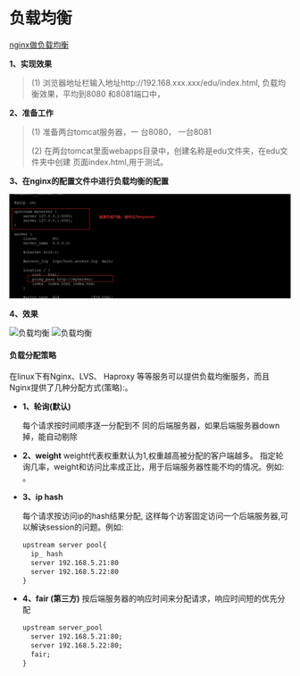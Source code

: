 # 负载均衡

[nginx做负载均衡](https://www.cnblogs.com/xiugeng/p/10155283.html#_label0_2)

**1、实现效果**

> (1) 浏览器地址栏输入地址http://192.168.xxx.xxx/edu/index.html, 负载均衡效果，平均到8080
> 和8081端口中，

**2、准备工作**

> (1) 准备两台tomcat服务器，一 台8080， 一台8081
>
> (2) 在两台tomcat里面webapps目录中，创建名称是edu文件夹，在edu文件夹中创建
> 页面index.html,用于测试。

**3、在nginx的配置文件中进行负载均衡的配置**

![负载均衡配置](img/loadBlance/image-20200607124508114.png)

**4、效果**

![负载均衡](https://nishigouzi.github.io/2020/06/07/Nginx%E7%AC%94%E8%AE%B0/image-20200607124828732.png) ![负载均衡](https://nishigouzi.github.io/2020/06/07/Nginx%E7%AC%94%E8%AE%B0/image-20200607124843736.png)

#### 负载分配策略

在linux下有Nginx、LVS、 Haproxy 等等服务可以提供负载均衡服务，而且Nginx提供了几种分配方式(策略):。

- **1、轮询(默认)**

  每个请求按时间顺序逐一分配到不 同的后端服务器，如果后端服务器down掉，能自动剔除

- **2、weight**
  weight代表权重默认为1,权重越高被分配的客户端越多。
  指定轮询几率，weight和访问比率成正比，用于后端服务器性能不均的情况。例如: 。

- **3、ip hash**

  每个请求按访问ip的hash结果分配, 这样每个访客固定访问一个后端服务器,可以解诀session的问题。例如:

  ```nginx
  upstream server pool{
    ip_ hash
    server 192.168.5.21:80
    server 192.168.5.22:80
  }
  ```

- **4、fair (第三方)**
  按后端服务器的响应时间来分配请求，响应时间短的优先分配

  ```nginx
  upstream server_pool 
  	server 192.168.5.21:80;
  	server 192.168.5.22:80;
  	fair;
  }
  ```